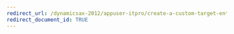 ```yaml
---
redirect_url: /dynamicsax-2012/appuser-itpro/create-a-custom-target-entity-for-the-data-import-export-framework-dixf-dmf
redirect_document_id: TRUE 
--- 
```

